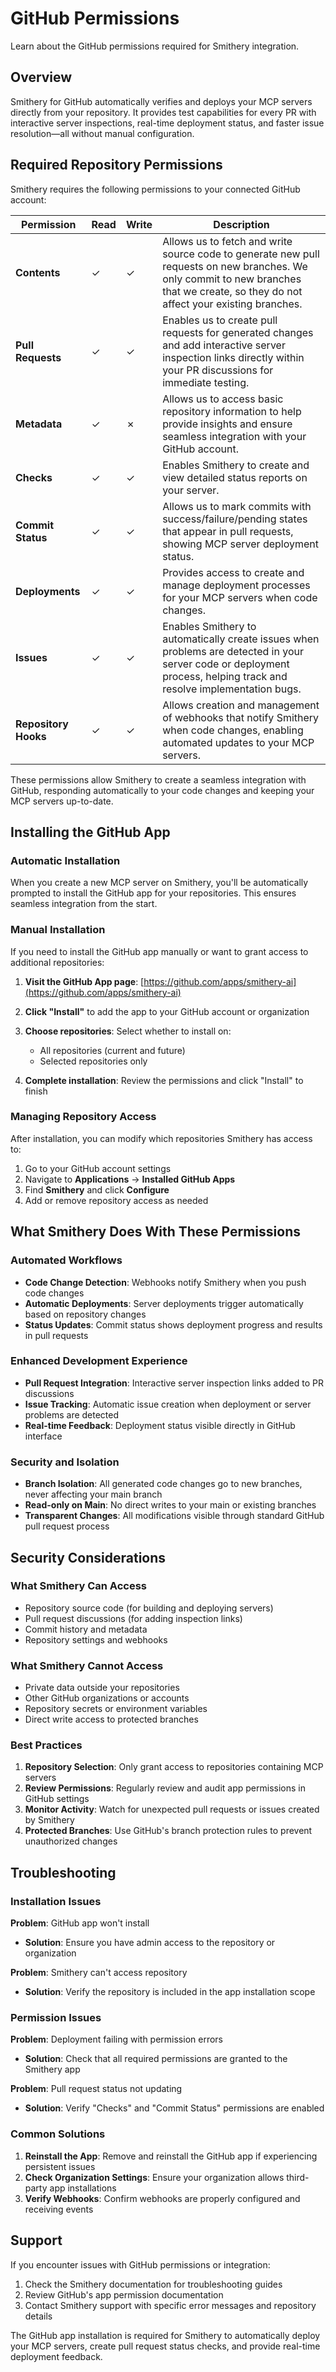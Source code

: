 # GitHub Permissions

Learn about the GitHub permissions required for Smithery integration.

## Overview

Smithery for GitHub automatically verifies and deploys your MCP servers directly from your repository. It provides test capabilities for every PR with interactive server inspections, real-time deployment status, and faster issue resolution—all without manual configuration.

## Required Repository Permissions

Smithery requires the following permissions to your connected GitHub account:

| **Permission**       | **Read** | **Write** | **Description**                                                                                                                                                                               |
|----------------------|----------|-----------|-----------------------------------------------------------------------------------------------------------------------------------------------------------------------------------------------|
| **Contents**         | ✓        | ✓         | Allows us to fetch and write source code to generate new pull requests on new branches. We only commit to new branches that we create, so they do not affect your existing branches.        |
| **Pull Requests**    | ✓        | ✓         | Enables us to create pull requests for generated changes and add interactive server inspection links directly within your PR discussions for immediate testing.                                |
| **Metadata**         | ✓        | ✗         | Allows us to access basic repository information to help provide insights and ensure seamless integration with your GitHub account.                                                            |
| **Checks**           | ✓        | ✓         | Enables Smithery to create and view detailed status reports on your server.                                                                                                                    |
| **Commit Status**    | ✓        | ✓         | Allows us to mark commits with success/failure/pending states that appear in pull requests, showing MCP server deployment status.                                                              |
| **Deployments**      | ✓        | ✓         | Provides access to create and manage deployment processes for your MCP servers when code changes.                                                                                              |
| **Issues**           | ✓        | ✓         | Enables Smithery to automatically create issues when problems are detected in your server code or deployment process, helping track and resolve implementation bugs.                           |
| **Repository Hooks** | ✓        | ✓         | Allows creation and management of webhooks that notify Smithery when code changes, enabling automated updates to your MCP servers.                                                             |

These permissions allow Smithery to create a seamless integration with GitHub, responding automatically to your code changes and keeping your MCP servers up-to-date.

## Installing the GitHub App

### Automatic Installation

When you create a new MCP server on Smithery, you'll be automatically prompted to install the GitHub app for your repositories. This ensures seamless integration from the start.

### Manual Installation

If you need to install the GitHub app manually or want to grant access to additional repositories:

1. **Visit the GitHub App page**: [https://github.com/apps/smithery-ai](https://github.com/apps/smithery-ai)

2. **Click "Install"** to add the app to your GitHub account or organization

3. **Choose repositories**: Select whether to install on:
   - All repositories (current and future)
   - Selected repositories only

4. **Complete installation**: Review the permissions and click "Install" to finish

### Managing Repository Access

After installation, you can modify which repositories Smithery has access to:

1. Go to your GitHub account settings
2. Navigate to **Applications** → **Installed GitHub Apps**
3. Find **Smithery** and click **Configure**
4. Add or remove repository access as needed

## What Smithery Does With These Permissions

### Automated Workflows

- **Code Change Detection**: Webhooks notify Smithery when you push code changes
- **Automatic Deployments**: Server deployments trigger automatically based on repository changes
- **Status Updates**: Commit status shows deployment progress and results in pull requests

### Enhanced Development Experience

- **Pull Request Integration**: Interactive server inspection links added to PR discussions
- **Issue Tracking**: Automatic issue creation when deployment or server problems are detected
- **Real-time Feedback**: Deployment status visible directly in GitHub interface

### Security and Isolation

- **Branch Isolation**: All generated code changes go to new branches, never affecting your main branch
- **Read-only on Main**: No direct writes to your main or existing branches
- **Transparent Changes**: All modifications visible through standard GitHub pull request process

## Security Considerations

### What Smithery Can Access

- Repository source code (for building and deploying servers)
- Pull request discussions (for adding inspection links)
- Commit history and metadata
- Repository settings and webhooks

### What Smithery Cannot Access

- Private data outside your repositories
- Other GitHub organizations or accounts
- Repository secrets or environment variables
- Direct write access to protected branches

### Best Practices

1. **Repository Selection**: Only grant access to repositories containing MCP servers
2. **Review Permissions**: Regularly review and audit app permissions in GitHub settings
3. **Monitor Activity**: Watch for unexpected pull requests or issues created by Smithery
4. **Protected Branches**: Use GitHub's branch protection rules to prevent unauthorized changes

## Troubleshooting

### Installation Issues

**Problem**: GitHub app won't install
- **Solution**: Ensure you have admin access to the repository or organization

**Problem**: Smithery can't access repository
- **Solution**: Verify the repository is included in the app installation scope

### Permission Issues

**Problem**: Deployment failing with permission errors
- **Solution**: Check that all required permissions are granted to the Smithery app

**Problem**: Pull request status not updating
- **Solution**: Verify "Checks" and "Commit Status" permissions are enabled

### Common Solutions

1. **Reinstall the App**: Remove and reinstall the GitHub app if experiencing persistent issues
2. **Check Organization Settings**: Ensure your organization allows third-party app installations
3. **Verify Webhooks**: Confirm webhooks are properly configured and receiving events

## Support

If you encounter issues with GitHub permissions or integration:

1. Check the Smithery documentation for troubleshooting guides
2. Review GitHub's app permission documentation
3. Contact Smithery support with specific error messages and repository details

The GitHub app installation is required for Smithery to automatically deploy your MCP servers, create pull request status checks, and provide real-time deployment feedback.